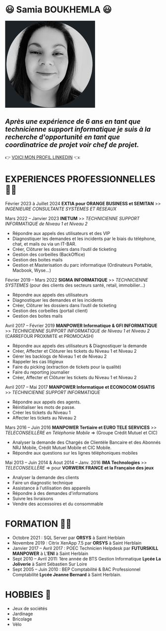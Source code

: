 # :smiley: Samia BOUKHEMLA :smiley: 
![photodeprofil](SamiaPhotoCV.JPG)
## _Après une expérience de 6 ans en tant que technicienne support informatique je suis à la recherche d'opportunité en tant que coordinatrice de projet voir chef de projet._

👉 [VOICI MON PROFIL LINKEDIN](www.linkedin.com/in/samia-b-325464174) 👈:

# EXPERIENCES PROFESSIONNELLES :woman_office_worker: 

Février 2023 à Juillet 2024 **EXTIA pour ORANGE BUSINESS et SEMITAN** >> _INGENIEURE CONSULTANTE SYSTEMES ET RESEAUX_

Mars 2022 – Janvier 2023 **INETUM** >> _TECHNICIENNE SUPPORT INFORMATIQUE de Niveau 1 et Niveau 2_
- Répondre aux appels des utilisateurs et des VIP
- Diagnostiquer les demandes et les incidents par le biais du téléphone, chat, et mails ou via un IT-BAR.
- Créer, Clôturer les dossiers dans l’outil de ticketing
- Gestion des corbeilles (BackOffice)
- Gestion des boites mails
- Gestion et Masterisation du parc informatique (Ordinateurs Portable, Macbook, Wyse...)
  
Février 2019 – Mars 2022	**SIGMA INFORMATIQUE** >> _TECHNICIENNE SYSTEMES_ 
(pour des clients des secteurs santé, retail, immobilier…)
- Répondre aux appels des utilisateurs 
- Diagnostiquer les demandes et les incidents 
- Créer, Clôturer les dossiers dans l’outil de ticketing
- Gestion des corbeilles (portail client)
- Gestion des boites mails

Avril 2017 – Février 2019 **MANPOWER Informatique & GFI INFORMATIQUE** >> _TECHNICIENNE SUPPORT INFORMATIQUE de Niveau 1 et Niveau 2_ 
(CARREFOUR PROXIMITE et PROMOCASH)
- Répondre aux appels des utilisateurs & Diagnostiquer la demande
- Créer, Affecter et Clôturer les tickets du Niveau 1 et Niveau 2
- Gérer les backlogs de Niveau 1 et de Niveau 2
- Rappeler les cas litigieux
- Faire du picking (extraction de tickets pour la qualité) 
- Faire du reporting journalier
- Créer, Affecter et Clôturer les tickets du Niveau 1 et Niveau 2

Avril 2017 – Mai 2017	**MANPOWER Informatique et ECONOCOM OSIATIS** >> _TECHNICIENNE SUPPORT INFORMATIQUE_ 
- Répondre aux appels des agents.
- Réinitialiser les mots de passe.
- Créer les tickets du Niveau 1
- Affecter les tickets au Niveau 2
 
Mars 2016 – Juin 2016	**MANPOWER Tertiaire et EURO TELE SERVICES** >> _TELECONSEILLÈRE en Téléphonie Mobile_
=> (Groupe Crédit Mutuel et CIC)
- Analyser la demande des Chargés de Clientèle Bancaire et des Abonnés 
NRJ Mobile, Crédit Mutuel Mobile et CIC Mobile.
- Répondre aux questions sur les lignes téléphoniques mobiles 

Mai 2013 – Juin 2014 & Aout 2014 – Janv. 2016 **IMA Technologies** >> _TELECONSEILLÈRE_ => pour **VORWERK FRANCE et la Française des jeux**
- Analyser la demande des clients 
- Faire un diagnostic technique 
- Assistance à l'utilisation des appareils 
- Répondre à des demandes d'informations 
- Suivre les livraisons
- Vendre des accessoires et du consommable 

# FORMATION :woman_student:
- Octobre 2021 : SQL Server par **ORSYS** à Saint Herblain 
- Novembre 2019 : Citrix XenApp 7.5 par **ORSYS** à Saint Herblain 
- Janvier 2017 – Avril 2017 : POEC Technicien Helpdesk par **FUTURSKILL MANPOWER** à L’**ENI** à Saint Herblain
- Sept 2010 – Avril 2011: 1ère année de BTS Gestion Informatique **Lycée La Joliverie** à Saint Sébastien Sur Loire 
- Sept 2005 – Juin 2010 : BEP Comptabilité & BAC Professionnel Comptabilité **Lycée Jeanne Bernard** à Saint Herblain.

# HOBBIES :game_die: 
- Jeux de sociétés
- Jardinage
- Bricolage
- Vélo

